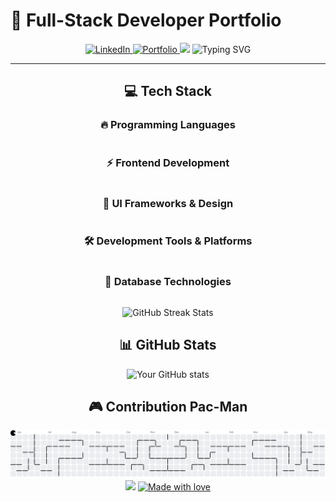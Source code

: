 # 🚀 Full-Stack Developer Portfolio

<div align="center">

<a href="Your-LinkedIn-URL">
  <img src="https://img.shields.io/badge/LinkedIn-Connect-blue?style=for-the-badge&logo=linkedin&logoColor=white&color=0A66C2" alt="LinkedIn"/>
</a>
<a href="Your-Portfolio-URL">
  <img src="https://img.shields.io/badge/Portfolio-Visit-green?style=for-the-badge&logo=github&logoColor=white&color=181717" alt="Portfolio"/>
</a>

<img src="https://capsule-render.vercel.app/api?type=waving&color=gradient&height=200&section=header&text=Welcome&fontSize=80&fontAlignY=35&animation=twinkling&desc=to%20Mars%&descAlignY=50" />

<img src="https://readme-typing-svg.demolab.com?font=Fira+Code&weight=600&size=28&duration=4000&pause=1000&color=FFFFFF&center=true&vCenter=true&width=435&lines=Full+Stack+Developer;Software+Engineer;UI%2FUX+Designer;Problem+Solver;Creative+Innovator;Tech+Enthusiast" alt="Typing SVG" />

<hr>

## 💻 Tech Stack

<div align="center">

### 🔥 Programming Languages
<p align="center" style="display: flex; flex-wrap: wrap; justify-content: center; gap: 15px;">
  <!-- Your language icons here -->
</p>

### ⚡ Frontend Development
<p align="center" style="display: flex; flex-wrap: wrap; justify-content: center; gap: 15px; animation: slideIn 1s ease-out;">
  <!-- Your frontend icons here -->
</p>

### 🎨 UI Frameworks & Design
<p align="center" style="display: flex; flex-wrap: wrap; justify-content: center; gap: 15px; animation: fadeIn 1s ease-out;">
  <!-- Your UI framework icons here -->
</p>

### 🛠 Development Tools & Platforms
<p align="center" style="display: flex; flex-wrap: wrap; justify-content: center; gap: 15px; animation: bounceIn 1s ease-out;">
  <!-- Your tools icons here -->
</p>

### 🌟 Database Technologies
<p align="center" style="display: flex; flex-wrap: wrap; justify-content: center; gap: 15px; animation: slideInUp 1s ease-out;">
  <!-- Your database icons here -->
</p>

</div>

<!-- GitHub Streak Stats -->
<div align="center">
  <img src="https://github-readme-streak-stats.herokuapp.com/?user=jpdres&theme=tokyonight&hide_border=true&background=transparent" alt="GitHub Streak Stats" />
</div>

## 📊 GitHub Stats
<img src="https://github-readme-stats.vercel.app/api?username=jpdres&show_icons=true&theme=tokyonight&hide_border=true" alt="Your GitHub stats" />

## 🎮 Contribution Pac-Man
<picture>
  <source media="(prefers-color-scheme: dark)" srcset="https://raw.githubusercontent.com/Buchi-dev/Buchi-dev/output/pacman-contribution-graph-dark.svg" />
  <source media="(prefers-color-scheme: light)" srcset="https://raw.githubusercontent.com/Buchi-dev/Buchi-dev/output/pacman-contribution-graph.svg" />
  <img alt="GitHub Contribution Pac-Man Animation" src="https://raw.githubusercontent.com/Buchi-dev/Buchi-dev/output/pacman-contribution-graph.svg" />
</picture>

<img src="https://capsule-render.vercel.app/api?type=waving&color=gradient&height=100&section=footer" />

<a href="https://github.com/Buchi-dev">
  <img src="https://img.shields.io/badge/Made%20with%20%E2%9D%A4%EF%B8%8F%20by-Buchi--dev-blue?style=for-the-badge" alt="Made with love" />
</a>

</div>
